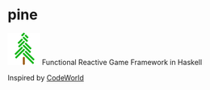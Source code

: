 # pine

![logo](https://github.com/Grinshpon/pine/blob/master/src/Media/logo.png)
Functional Reactive Game Framework in Haskell

Inspired by [CodeWorld](https://github.com/google/codeworld)
